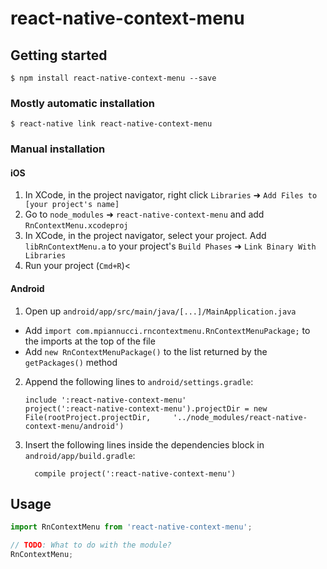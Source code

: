 # react-native-context-menu

## Getting started

`$ npm install react-native-context-menu --save`

### Mostly automatic installation

`$ react-native link react-native-context-menu`

### Manual installation


#### iOS

1. In XCode, in the project navigator, right click `Libraries` ➜ `Add Files to [your project's name]`
2. Go to `node_modules` ➜ `react-native-context-menu` and add `RnContextMenu.xcodeproj`
3. In XCode, in the project navigator, select your project. Add `libRnContextMenu.a` to your project's `Build Phases` ➜ `Link Binary With Libraries`
4. Run your project (`Cmd+R`)<

#### Android

1. Open up `android/app/src/main/java/[...]/MainApplication.java`
  - Add `import com.mpiannucci.rncontextmenu.RnContextMenuPackage;` to the imports at the top of the file
  - Add `new RnContextMenuPackage()` to the list returned by the `getPackages()` method
2. Append the following lines to `android/settings.gradle`:
  	```
  	include ':react-native-context-menu'
  	project(':react-native-context-menu').projectDir = new File(rootProject.projectDir, 	'../node_modules/react-native-context-menu/android')
  	```
3. Insert the following lines inside the dependencies block in `android/app/build.gradle`:
  	```
      compile project(':react-native-context-menu')
  	```


## Usage
```javascript
import RnContextMenu from 'react-native-context-menu';

// TODO: What to do with the module?
RnContextMenu;
```
